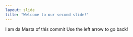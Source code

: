```yaml
---
layout: slide
title: "Welcome to our second slide!"
---
```

I am da Masta of this commit
Use the left arrow to go back!
